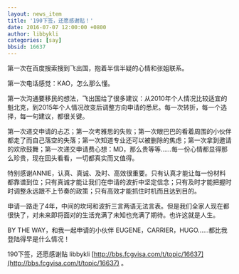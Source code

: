 ```yaml
---
layout: news_item
title: '190下签，还愿感谢贴！'
date: 2016-07-07 12:00:00 +0800
author: libbykli
categories: [say]
bbsid: 16637 
---
```


第一次在百度搜索搜到飞出国，抱着半信半疑的心情和张姐联系。

第一次电话感觉：KAO，怎么那么懂。

第一次沟通要移民的想法，飞出国给了很多建议：从2010年个人情况比较适宜的魁北克，到2015年个人情况改变后调整方向申请的悉尼。每一次转折，每一个选择，每一句建议，都很关键。

第一次递交申请的忐忑；第一次考雅思的失败；第一次眼巴巴的看着周围的小伙伴都走了而自己落空的失落；第一次知道专业还可以被删除的焦虑；第一次拿到邀请的欢欣鼓舞；第一次递交申请费心想：MD，那么贵等等……每一份心情都显得那么珍贵，现在回头看看，一切都真实而又值得。

特别感谢ANNIE，认真、真诚、及时、高效很重要。只有认真才能让每一份材料都靠谱到位；只有真诚才能让我们在申请的波折中坚定信念；只有及时才能把握时时调整永远跟不上节奏的政策；只有高效才能抓住时机而且达到目的。

申请一路走了4年，中间的坎坷和波折三言两语无法言表。但是我们全家人现在都很快了，对未来即将面对的生活充满了未知也充满了期待。也许这就是人生。

BY THE WAY，和我一起申请的小伙伴 EUGENE，CARRIER，HUGO……都比我登陆得早是什么情况！

190下签，还愿感谢贴 libbykli [http://bbs.fcgvisa.com/t/topic/16637](http://bbs.fcgvisa.com/t/topic/16637) 。